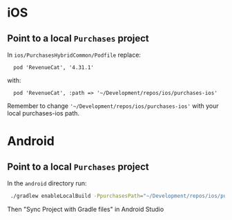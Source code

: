 # iOS

## Point to a local `Purchases` project

In `ios/PurchasesHybridCommon/Podfile` replace:

```
  pod 'RevenueCat', '4.31.1'
```

with:

```
  pod 'RevenueCat', :path => '~/Development/repos/ios/purchases-ios'
```

Remember to change `'~/Development/repos/ios/purchases-ios'` with your local purchases-ios path.

# Android

## Point to a local `Purchases` project

In the  `android` directory run:
```bash
 ./gradlew enableLocalBuild -PpurchasesPath="~/Development/repos/ios/purchases-android/"
```

Then "Sync Project with Gradle files" in Android Studio
